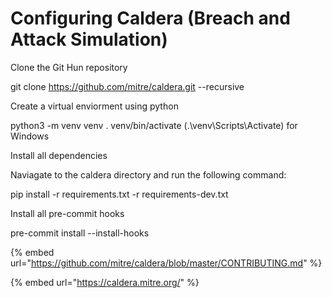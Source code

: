 # Configuring Caldera (Breach and Attack Simulation)

Clone the Git Hun repository

git clone https://github.com/mitre/caldera.git --recursive

Create a virtual enviorment using python

python3 -m venv venv . venv/bin/activate (.\venv\Scripts\Activate) for Windows

Install all dependencies

Naviagate to the caldera directory and run the following command:

pip install -r requirements.txt -r requirements-dev.txt

Install all pre-commit hooks

pre-commit install --install-hooks





{% embed url="https://github.com/mitre/caldera/blob/master/CONTRIBUTING.md" %}

{% embed url="https://caldera.mitre.org/" %}
